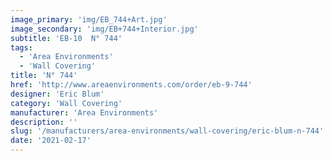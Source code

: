 ```yaml
---
image_primary: 'img/EB_744+Art.jpg'
image_secondary: 'img/EB+744+Interior.jpg'
subtitle: 'EB-10  N° 744'
tags:
  - 'Area Environments'
  - 'Wall Covering'
title: 'N° 744'
href: 'http://www.areaenvironments.com/order/eb-9-744'
designer: 'Eric Blum'
category: 'Wall Covering'
manufacturer: 'Area Environments'
description: ''
slug: '/manufacturers/area-environments/wall-covering/eric-blum-n-744'
date: '2021-02-17'
---
```

